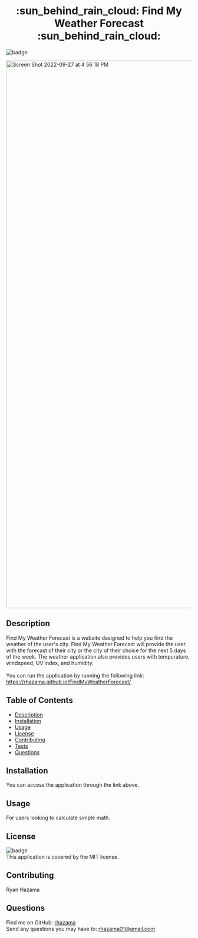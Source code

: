 <h1 align="center">	:sun_behind_rain_cloud: Find My Weather Forecast :sun_behind_rain_cloud:</h1>

![badge](https://img.shields.io/badge/license-MIT-brightgreen)<br />

<img width="1483" alt="Screen Shot 2022-09-27 at 4 56 18 PM" src="https://user-images.githubusercontent.com/88352747/192658209-a4e75c44-b48c-4ccf-8e95-aaf776c9e2f6.png">

## Description
Find My Weather Forecast is a website designed to help you find the weather of the user's city. Find My Weather Forecast will provide the user with the forecast of their city or the city of their choice for the next 5 days of the week. The weather application also provides users with tempurature, windspeed, UV index, and humidity.
<br />
<br />
You can run the application by running the following link: https://rhazama.github.io/FindMyWeatherForecast/

## Table of Contents
- [Description](#description)
- [Installation](#installation)
- [Usage](#usage)
- [License](#license)
- [Contributing](#contributing)
- [Tests](#tests)
- [Questions](#questions)
## Installation
You can access the application through the link above.
## Usage
For users looking to calculate simple math.
## License
![badge](https://img.shields.io/badge/license-MIT-brightgreen)
<br />
This application is covered by the MIT license.
## Contributing
Ryan Hazama
## Questions
Find me on GitHub: [rhazama](https://github.com/rhazama)<br />
Send any questions you may have to: rhazama01@gmail.com<br />
